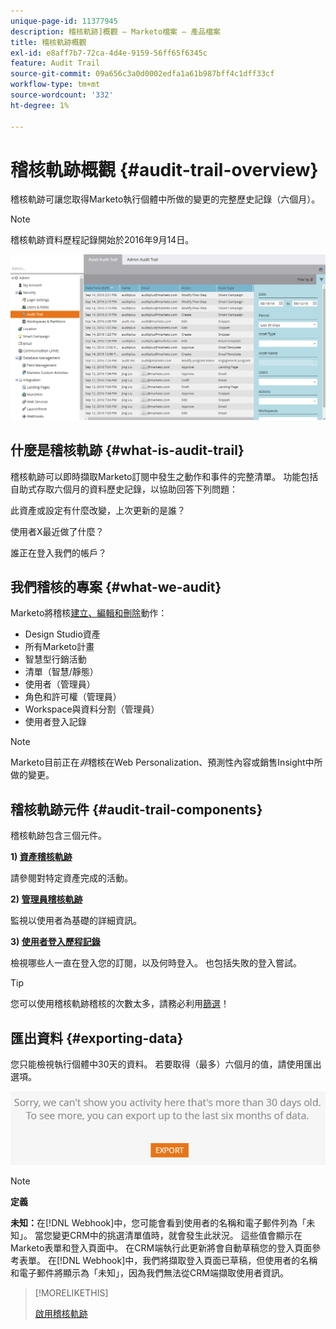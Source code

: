 ```yaml
---
unique-page-id: 11377945
description: 稽核軌跡]概觀 — Marketo檔案 — 產品檔案
title: 稽核軌跡概觀
exl-id: e8aff7b7-72ca-4d4e-9159-56ff65f6345c
feature: Audit Trail
source-git-commit: 09a656c3a0d0002edfa1a61b987bff4c1dff33cf
workflow-type: tm+mt
source-wordcount: '332'
ht-degree: 1%

---
```


# 稽核軌跡概觀 {#audit-trail-overview}

稽核軌跡可讓您取得Marketo執行個體中所做的變更的完整歷史記錄（六個月）。

>[!NOTE]
>
>稽核軌跡資料歷程記錄開始於2016年9月14日。

![](assets/audit-trail-overview-1.png)

## 什麼是稽核軌跡 {#what-is-audit-trail}

稽核軌跡可以即時擷取Marketo訂閱中發生之動作和事件的完整清單。 功能包括自助式存取六個月的資料歷史記錄，以協助回答下列問題：

此資產或設定有什麼改變，上次更新的是誰？

使用者X最近做了什麼？

誰正在登入我們的帳戶？

## 我們稽核的專案 {#what-we-audit}

Marketo將稽核[建立、編輯和刪除](/help/marketo/product-docs/administration/audit-trail/change-details-in-audit-trail.md)動作：

* Design Studio資產
* 所有Marketo計畫
* 智慧型行銷活動
* 清單（智慧/靜態）
* 使用者（管理員）
* 角色和許可權（管理員）
* Workspace與資料分割（管理員）
* 使用者登入記錄

>[!NOTE]
>
>Marketo目前正在&#x200B;_非_&#x200B;稽核在Web Personalization、預測性內容或銷售Insight中所做的變更。

## 稽核軌跡元件 {#audit-trail-components}

稽核軌跡包含三個元件。

**1) [資產稽核軌跡](/help/marketo/product-docs/administration/audit-trail/change-details-in-audit-trail.md#asset-audit-trail)**

請參閱對特定資產完成的活動。

**2) [管理員稽核軌跡](/help/marketo/product-docs/administration/audit-trail/change-details-in-audit-trail.md#admin-audit-trail)**

監視以使用者為基礎的詳細資訊。

**3) [使用者登入歷程記錄](/help/marketo/product-docs/administration/audit-trail/user-login-history.md)**

檢視哪些人一直在登入您的訂閱，以及何時登入。 也包括失敗的登入嘗試。

>[!TIP]
>
>您可以使用稽核軌跡稽核的次數太多，請務必利用[篩選](/help/marketo/product-docs/administration/audit-trail/filtering-in-audit-trail.md)！

## 匯出資料 {#exporting-data}

您只能檢視執行個體中30天的資料。 若要取得（最多）六個月的值，請使用匯出選項。

![](assets/two.png)

>[!NOTE]
>
>**定義**
>
>**未知：**&#x200B;在[!DNL Webhook]中，您可能會看到使用者的名稱和電子郵件列為「未知」。 當您變更CRM中的挑選清單值時，就會發生此狀況。 這些值會顯示在Marketo表單和登入頁面中。 在CRM端執行此更新將會自動草稿您的登入頁面參考表單。 在[!DNL Webhook]中，我們將擷取登入頁面已草稿，但使用者的名稱和電子郵件將顯示為「未知」，因為我們無法從CRM端擷取使用者資訊。

>[!MORELIKETHIS]
>
>[啟用稽核軌跡](/help/marketo/product-docs/administration/audit-trail/enable-audit-trail.md)
